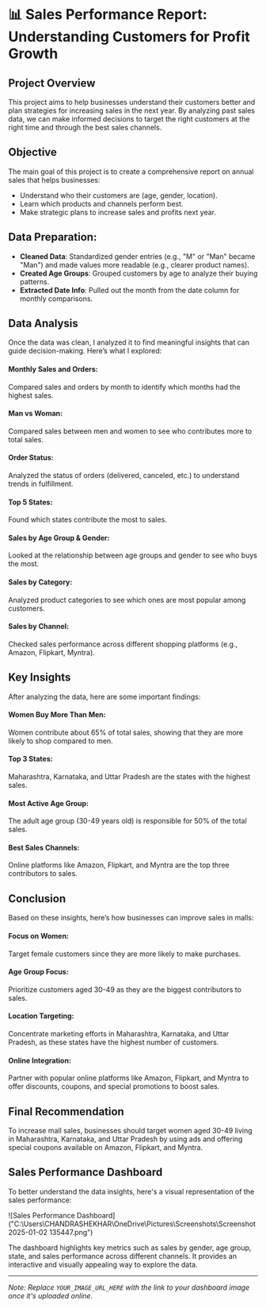 # 📊 Sales Performance Report: Understanding Customers for Profit Growth

## Project Overview
This project aims to help businesses understand their customers better and plan strategies for increasing sales in the next year. By analyzing past sales data, we can make informed decisions to target the right customers at the right time and through the best sales channels.

## Objective
The main goal of this project is to create a comprehensive report on annual sales that helps businesses:
- Understand who their customers are (age, gender, location).
- Learn which products and channels perform best.
- Make strategic plans to increase sales and profits next year.

## Data Preparation:
- **Cleaned Data**: Standardized gender entries (e.g., "M" or "Man" became "Man") and made values more readable (e.g., clearer product names).
- **Created Age Groups**: Grouped customers by age to analyze their buying patterns.
- **Extracted Date Info**: Pulled out the month from the date column for monthly comparisons.

## Data Analysis
Once the data was clean, I analyzed it to find meaningful insights that can guide decision-making. Here’s what I explored:

#### Monthly Sales and Orders:
Compared sales and orders by month to identify which months had the highest sales.

#### Man vs Woman:
Compared sales between men and women to see who contributes more to total sales.

#### Order Status:
Analyzed the status of orders (delivered, canceled, etc.) to understand trends in fulfillment.

#### Top 5 States:
Found which states contribute the most to sales.

#### Sales by Age Group & Gender:
Looked at the relationship between age groups and gender to see who buys the most.

#### Sales by Category:
Analyzed product categories to see which ones are most popular among customers.

#### Sales by Channel:
Checked sales performance across different shopping platforms (e.g., Amazon, Flipkart, Myntra).

## Key Insights
After analyzing the data, here are some important findings:

#### Women Buy More Than Men:
Women contribute about 65% of total sales, showing that they are more likely to shop compared to men.

#### Top 3 States:
Maharashtra, Karnataka, and Uttar Pradesh are the states with the highest sales.

#### Most Active Age Group:
The adult age group (30-49 years old) is responsible for 50% of the total sales.

#### Best Sales Channels:
Online platforms like Amazon, Flipkart, and Myntra are the top three contributors to sales.

## Conclusion
Based on these insights, here’s how businesses can improve sales in malls:

#### Focus on Women:
Target female customers since they are more likely to make purchases.

#### Age Group Focus:
Prioritize customers aged 30-49 as they are the biggest contributors to sales.

#### Location Targeting:
Concentrate marketing efforts in Maharashtra, Karnataka, and Uttar Pradesh, as these states have the highest number of customers.

#### Online Integration:
Partner with popular online platforms like Amazon, Flipkart, and Myntra to offer discounts, coupons, and special promotions to boost sales.

## Final Recommendation
To increase mall sales, businesses should target women aged 30-49 living in Maharashtra, Karnataka, and Uttar Pradesh by using ads and offering special coupons available on Amazon, Flipkart, and Myntra.

## Sales Performance Dashboard
To better understand the data insights, here's a visual representation of the sales performance:

![Sales Performance Dashboard]("C:\Users\CHANDRASHEKHAR\OneDrive\Pictures\Screenshots\Screenshot 2025-01-02 135447.png")

The dashboard highlights key metrics such as sales by gender, age group, state, and sales performance across different channels. It provides an interactive and visually appealing way to explore the data.

---

*Note: Replace `YOUR_IMAGE_URL_HERE` with the link to your dashboard image once it's uploaded online.*
